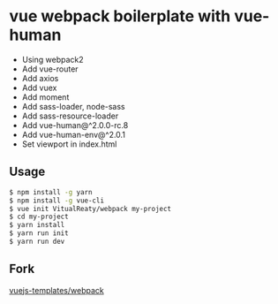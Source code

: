 # vue webpack boilerplate with vue-human

- Using webpack2
- Add vue-router
- Add axios
- Add vuex
- Add moment
- Add sass-loader, node-sass
- Add sass-resource-loader
- Add vue-human@^2.0.0-rc.8
- Add vue-human-env@^2.0.1
- Set viewport in index.html

## Usage

``` bash
$ npm install -g yarn
$ npm install -g vue-cli
$ vue init VitualReaty/webpack my-project
$ cd my-project
$ yarn install
$ yarn run init
$ yarn run dev
```

## Fork

[vuejs-templates/webpack](https://github.com/vuejs-templates/webpack)
